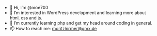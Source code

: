 - 👋 Hi, I’m @moe700
- 👀 I’m interested in WordPress development and learning more about html, css and js.
- 🌱 I’m currently learning php and get my head around coding in general.
- 📫 How to reach me: moritzhirmer@gmx.de

<!---
moe700/moe700 is a ✨ special ✨ repository because its `README.md` (this file) appears on your GitHub profile.
You can click the Preview link to take a look at your changes.
--->
